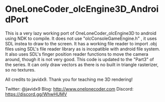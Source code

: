 # OneLoneCoder_olcEngine3D_AndroidPort

This is a very lazy working port of OneLoneCoder_olcEngine3D to android using NDK to compile.
It does not use "olcConsoleGameEngine.h" , it uses SDL instea to draw to the screen.
It has a working file reader to import .obj files using SDL's file reader library as <fstream> is incopatible with android file system.
It also uses SDL's finger position reader functions to move the camera around, though it is not very good.
This code is updated to the "Part3" of the series. It can only draw vectors as there is no built in triangle rasterizer, so no textures.

All credits to javidx9. Thank you for teaching me 3D rendering!

Twitter: @javidx9
Blog: http://www.onelonecoder.com
Discord: https://discord.gg/WhwHUMV
